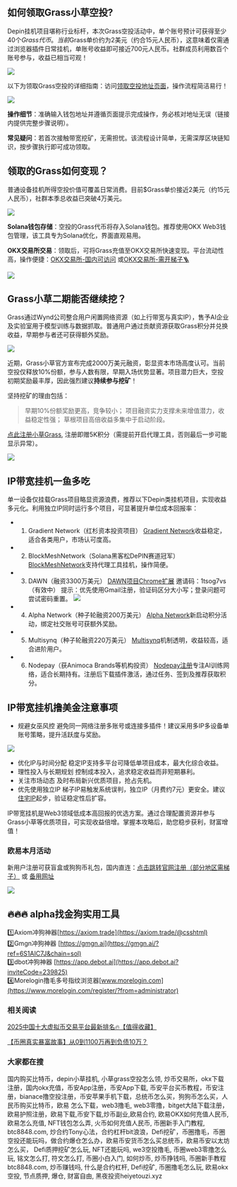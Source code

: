 ## 如何领取Grass小草空投?
Depin挂机项目堪称行业标杆，本次Grass空投活动中，单个账号预计可获得至少40个$Grass代币。当前$Grass单价约为2美元（约合15元人民币），这意味着仅需通过浏览器插件日常挂机，单账号收益即可接近700元人民币。社群成员利用数百个账号参与，收益已相当可观！

![](https://ac63e02.webp.li/depingrass001.png)

以下为领取Grass空投的详细指南：访问[领取空投地址页面](https://grassfoundation.io/claim)，操作流程简洁易行！

![](https://ac63e02.webp.li/depingrass003.jpg)

**操作细节**：准确输入钱包地址并遵循页面提示完成操作，务必核对地址无误（链接内提供完整步骤说明）。

**常见疑问**：若首次接触带宽挖矿，无需担忧。该流程设计简单，无需深厚区块链知识，按步骤执行即可成功领取。

## 领取的Grass如何变现？
普通设备挂机所得空投价值可覆盖日常消费。目前$Grass单价接近2美元（约15元人民币），社群本季总收益已突破4万美元。

![](https://ac63e02.webp.li/depingrass004.jpg)

**Solana钱包存储**：空投的Grass代币将存入Solana钱包。推荐使用OKX Web3钱包管理，该工具专为Solana优化，界面直观易用。

**OKX交易所交易**：领取后，可将Grass充值至OKX交易所快速变现。平台流动性高，操作便捷：[OKX交易所-国内可访问](https://www.chouyi.pro/join/18639032) 或[OKX交易所-需开梯子🪜](https://www.okx.com/cn/join/18639032)

![](https://ac63e02.webp.li/depingrass005.png)

## Grass小草二期能否继续挖？
Grass通过Wynd公司整合用户闲置网络资源（如上行带宽与真实IP），售予AI企业及实验室用于模型训练与数据抓取。普通用户通过贡献资源获取Grass积分并兑换收益，早期参与者还可获得额外奖励。

![](https://ac63e02.webp.li/depingrass006.png)

近期，Grass小草官方宣布完成2000万美元融资，彰显资本市场高度认可。当前空投仅释放10%份额，参与人数有限，早期入场优势显著。项目潜力巨大，空投初期奖励最丰厚，因此强烈建议**持续参与挖矿**！

坚持挖矿的理由包括：

>早期10%份额奖励更高，竞争较小；
项目融资实力支撑未来增值潜力，收益稳定性强；
草根项目高倍收益多集中于启动阶段。

[点此注册小草Grass](https://app.getgrass.io/register/?referralCode=LJhetvCEXgT1wJW), 注册即赠5K积分（需提前开启代理工具，否则最后一步可能显示异常）。

![](https://ac63e02.webp.li/depingrass007.jpg)

## IP带宽挂机一鱼多吃
单一设备仅挂载Grass项目略显资源浪费，推荐以下Depin类挂机项目，实现收益多元化。利用独立IP同时运行多个项目，可显著提升单位成本回报率：

- 1. Gradient Network（红杉资本投资项目）
[Gradient Network](https://app.gradient.network/signup?code=FF5A2W)收益稳定，适合各类用户，市场认可度高。 

- 2. BlockMeshNetwork（Solana黑客松DePIN赛道冠军）
[BlockMeshNetwork](https://app.blockmesh.xyz/register?invite_code=bot)支持代理工具挂机，操作简便。 

- 3. DAWN（融资3300万美元）
[DAWN项目Chrome扩展](https://chromewebstore.google.com/detail/dawn-validator-chrome-ext/fpdkjdnhkakefebpekbdhillbhonfjjp?authuser=0&hl=en&pli=1)
邀请码：1tsog7vs（有效中）
提示：优先使用Gmail注册，验证码区分大小写；登录问题可尝试密码重置。
![](https://ac63e02.webp.li/depingrass008.jpg)

- 4. Alpha Network（种子轮融资200万美元）
[Alpha Network](https://alphaos.net/point?invite=0FPTPN)新启动积分活动，绑定社交账号可获额外奖励。

- 5. Multisynq（种子轮融资220万美元）
[Multisynq](https://multisynq.io/auth?referral=7a978b448b1ce7cd)机制透明，收益较高，适合进阶用户。

- 6. Nodepay（获Animoca Brands等机构投资）
[Nodepay注册](https://app.nodepay.ai/register?ref=TWBAaQd8Iy4q6DJ)专注AI训练网络，适合长期持有。注册后下载插件激活，通过任务、签到及推荐获取积分。

## IP带宽挂机撸美金注意事项
- 规避女巫风控
避免同一网络注册多账号或连接多插件！建议采用多IP多设备单账号策略，提升活跃度与奖励。

![](https://ac63e02.webp.li/depingrass009.jpg)

- 优化IP与时间分配
稳定IP支持多平台可降低单项目成本，最大化综合收益。
- 理性投入与长期规划
控制成本投入，追求稳定收益而非短期暴利。
- 关注市场动态
及时布局新兴优质项目，抢占先机。
- 优先使用独立IP
梯子IP易触发系统误判，独立IP（月费约7元）更安全。建议[住宅IP](https://shuziren.github.io/ssrvps/)起步，验证稳定性后扩容。

IP带宽挂机是Web3领域低成本高回报的优选方案。通过合理配置资源并参与Grass小草等优质项目，可实现收益倍增。掌握本攻略后，助您稳步获利，财富增值！

### 欧易本月活动
新用户注册可获盲盒或狗狗币礼包，国内直连：[点击跳转官网注册（部分地区需梯子）](https://www.okx.com/zh-hans/join/74873351) 或 [备用网址](https://www.chouyi.world/zh-hans/join/18639032)

[![](https://fe095ec.webp.li/top-10-exchanges-001.jpg)](https://www.chouyi.world/zh-hans/join/18639032)

## 🔥🔥🔥 alpha找金狗实用工具
1️⃣Axiom冲狗神器[https://axiom.trade](https://axiom.trade/@csshtml)  
2️⃣Gmgn冲狗神器 [https://gmgn.ai](https://gmgn.ai/?ref=6S1AIC7J&chain=sol)  
3️⃣dbot冲狗神器 [https://app.debot.ai](https://app.debot.ai?inviteCode=239825)  
4️⃣Morelogin撸毛多号指纹浏览器[www.morelogin.com](https://www.morelogin.com/register/?from=administrator)  

### 相关阅读
[2025中国十大虚拟币交易平台最新排名🔥【值得收藏】](https://btc8848.com/top-10-exchanges/)

[【币圈真实暴富故事】从0到1100万再到负债10万？](https://heiyetouzi.xyz/biquanstory001/)

### 大家都在搜
国内购买比特币，depin小草挂机, 小草grass空投怎么领, 炒币交易所，okx下载注册，国内okx充值，币安App注册，币安App下载, 币安平台买币教程，币安注册，bianace撸空投注册，币安苹果手机下载，总统币怎么买，狗狗币怎么买，人民币购买比特币，欧易 怎么下载，web3撸毛, web3零撸，bitget大陆下载注册，欧易护照注册，欧易下载,币安下载,炒币副业,欧易合约, 欧易OKX如何充值人民币, 欧易怎么充值, NFT钱包怎么弄, 火币如何充值人民币, 币圈新手入门教程, btc8848.com, 炒合约Tony心法，合约杠杆bit浪浪，Defi挖矿，币圈撸毛，币圈空投还能玩吗，做合约爆仓怎么办，欧易币安货币怎么买总统币，欧易币安以太坊怎么买， Defi质押挖矿怎么玩, NFT还能玩吗, we3空投撸毛, 币圈web3零撸怎么玩, 铭文怎么打, 符文怎么打, 币圈小白入门, 如何炒币, 炒币挣钱吗, 币圈新手教程btc8848.com, 炒币赚钱吗, 什么是合约杠杆, Defi挖矿, 币圈撸毛怎么玩, 欧易okx空投, 节点质押, 爆仓, 财富自由, 黑夜投资heiyetouzi.xyz